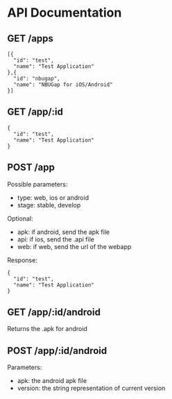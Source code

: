 # API Documentation

## GET /apps
    [{
      "id": "test",
      "name": "Test Application"
    },{
      "id": "nbugap",
      "name": "NBUGap for iOS/Android"
    }]

## GET /app/:id
    {
      "id": "test",
      "name": "Test Application"
    }

## POST /app
Possible parameters:

* type: web, ios or android
* stage: stable, develop

Optional:

* apk: if android, send the apk file
* api: if ios, send the .api file
* web: if web, send the url of the webapp

Response:

    {
      "id": "test",
      "name": "Test Application"
    }
    
## GET /app/:id/android
Returns the .apk for android

## POST /app/:id/android
Parameters:

* apk: the android apk file
* version: the string representation of current version